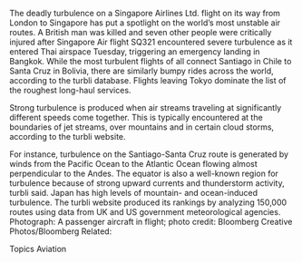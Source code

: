 The deadly turbulence on a Singapore Airlines Ltd. flight on its way from London to Singapore has put a spotlight on the world’s most unstable air routes.
A British man was killed and seven other people were critically injured after Singapore Air flight SQ321 encountered severe turbulence as it entered Thai airspace Tuesday, triggering an emergency landing in Bangkok.
While the most turbulent flights of all connect Santiago in Chile to Santa Cruz in Bolivia, there are similarly bumpy rides across the world, according to the turbli database. Flights leaving Tokyo dominate the list of the roughest long-haul services.

Strong turbulence is produced when air streams traveling at significantly different speeds come together. This is typically encountered at the boundaries of jet streams, over mountains and in certain cloud storms, according to the turbli website. 




For instance, turbulence on the Santiago-Santa Cruz route is generated by winds from the Pacific Ocean to the Atlantic Ocean flowing almost perpendicular to the Andes. The equator is also a well-known region for turbulence because of strong upward currents and thunderstorm activity, turbli said. Japan has high levels of mountain- and ocean-induced turbulence.
The turbli website produced its rankings by analyzing 150,000 routes using data from UK and US government meteorological agencies.
Photograph: A passenger aircraft in flight; photo credit: Bloomberg Creative Photos/Bloomberg
Related:

Topics
Aviation
